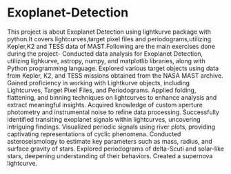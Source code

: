 # Exoplanet-Detection
This project is about Exoplanet Detection using lightkurve package with python.It covers lightcurves,target pixel files and periodograms,utilizing Kepler,K2 and TESS data of MAST.Following are the main exercises done during the project-
Conducted data analysis for Exoplanet Detection, utilizing lighkurve, astropy, numpy, and matplotlib libraries, along with Python programming language.
Explored various target objects using data from Kepler, K2, and TESS missions obtained from the NASA MAST archive.
Gained proficiency in working with Lightkurve objects, including Lightcurves, Target Pixel Files, and Periodograms.
Applied folding, flattening, and binning techniques on lightcurves to enhance analysis and extract meaningful insights.
Acquired knowledge of custom aperture photometry and instrumental noise to refine data processing.
Successfully identified transiting exoplanet signals within lightcurves, uncovering intriguing findings.
Visualized periodic signals using river plots, providing captivating representations of cyclic phenomena.
Conducted asteroseismology to estimate key parameters such as mass, radius, and surface gravity of stars.
Explored periodograms of delta-Scuti and solar-like stars, deepening understanding of their behaviors.
Created a supernova lightcurve.
